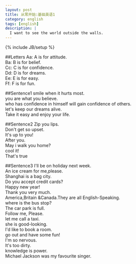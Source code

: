 ```yaml
---
layout: post
title: 从零开始:基础英语1
category: english
tags: [english]
description: |
  I want to see the world outside the walls. 
---
```

{% include JB/setup %}

##Letters
Aa: A is for attitude.  
Ba: B is for belief.  
Cc: C is for confidence.  
Dd: D is for dreams.  
Ee: E is for easy.  
Ff:  F is for fun.  

##Sentence1
smile when it hurts most.  
you are what you believe.  
who has confidence in himself will gain confidence of others.  
let's keep our dreams alive.  
Take it easy and enjoy your life.  

##Sentence2
Zip you lips.  
Don't get so upset.  
It's up to you!  
After you.  
May i walk you home?  
cool it!  
That's true  

##Sentence3
I'll be on holiday next week.  
An ice cream for me,please.  
Shanghai is a bag city.  
Do you accept credit cards?  
Happy new year!  
Thank you very much.  
America,Britain &Canada.They are all English-Speaking.  
where is the bus stop?  
The car park is full.  
Follow me, Please.  
let me call a taxi.  
she is good-looking.  
I'd like to book a room.  
go out and have some fun!  
I'm so nervous.  
It's too dirty.  
knowledge is power.  
Michael Jackson was my favourite singer.  
